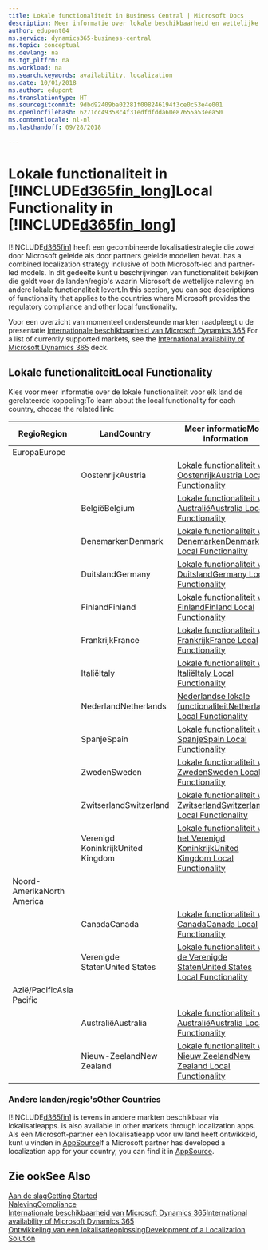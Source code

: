 ```yaml
---
title: Lokale functionaliteit in Business Central | Microsoft Docs
description: Meer informatie over lokale beschikbaarheid en wettelijke naleving van Dynamics 365 Business Central.
author: edupont04
ms.service: dynamics365-business-central
ms.topic: conceptual
ms.devlang: na
ms.tgt_pltfrm: na
ms.workload: na
ms.search.keywords: availability, localization
ms.date: 10/01/2018
ms.author: edupont
ms.translationtype: HT
ms.sourcegitcommit: 9dbd92409ba02281f008246194f3ce0c53e4e001
ms.openlocfilehash: 6271cc49358c4f31edfdfdda60e87655a53eea50
ms.contentlocale: nl-nl
ms.lasthandoff: 09/28/2018

---
```

# <a name="local-functionality-in-included365finlongincludesd365finlongmdmd"></a><span data-ttu-id="51a2a-103">Lokale functionaliteit in [!INCLUDE[d365fin_long](includes/d365fin_long_md.md)]</span><span class="sxs-lookup"><span data-stu-id="51a2a-103">Local Functionality in [!INCLUDE[d365fin_long](includes/d365fin_long_md.md)]</span></span>
[!INCLUDE[d365fin](includes/d365fin_md.md)] <span data-ttu-id="51a2a-104">heeft een gecombineerde lokalisatiestrategie die zowel door Microsoft geleide als door partners geleide modellen bevat.</span><span class="sxs-lookup"><span data-stu-id="51a2a-104"> has a combined localization strategy inclusive of both Microsoft-led and partner-led models.</span></span> <span data-ttu-id="51a2a-105">In dit gedeelte kunt u beschrijvingen van functionaliteit bekijken die geldt voor de landen/regio's waarin Microsoft de wettelijke naleving en andere lokale functionaliteit levert.</span><span class="sxs-lookup"><span data-stu-id="51a2a-105">In this section, you can see descriptions of functionality that applies to the countries where Microsoft provides the regulatory compliance and other local functionality.</span></span>  

<span data-ttu-id="51a2a-106">Voor een overzicht van momenteel ondersteunde markten raadpleegt u de presentatie [Internationale beschikbaarheid van Microsoft Dynamics 365](https://docs.microsoft.com/en-us/dynamics365/get-started/availability).</span><span class="sxs-lookup"><span data-stu-id="51a2a-106">For a list of currently supported markets, see the [International availability of Microsoft Dynamics 365](https://docs.microsoft.com/en-us/dynamics365/get-started/availability) deck.</span></span>  

## <a name="local-functionality"></a><span data-ttu-id="51a2a-107">Lokale functionaliteit</span><span class="sxs-lookup"><span data-stu-id="51a2a-107">Local Functionality</span></span>
<span data-ttu-id="51a2a-108">Kies voor meer informatie over de lokale functionaliteit voor elk land de gerelateerde koppeling:</span><span class="sxs-lookup"><span data-stu-id="51a2a-108">To learn about the local functionality for each country, choose the related link:</span></span>

| <span data-ttu-id="51a2a-109">Regio</span><span class="sxs-lookup"><span data-stu-id="51a2a-109">Region</span></span> | <span data-ttu-id="51a2a-110">Land</span><span class="sxs-lookup"><span data-stu-id="51a2a-110">Country</span></span> | <span data-ttu-id="51a2a-111">Meer informatie</span><span class="sxs-lookup"><span data-stu-id="51a2a-111">More information</span></span> |
| --- | --- |--- |
| <span data-ttu-id="51a2a-112">Europa</span><span class="sxs-lookup"><span data-stu-id="51a2a-112">Europe</span></span> |  | |
|        | <span data-ttu-id="51a2a-113">Oostenrijk</span><span class="sxs-lookup"><span data-stu-id="51a2a-113">Austria</span></span> | [<span data-ttu-id="51a2a-114">Lokale functionaliteit voor Oostenrijk</span><span class="sxs-lookup"><span data-stu-id="51a2a-114">Austria Local Functionality</span></span>](localfunctionality/austria/austria-local-functionality.md) |
|        | <span data-ttu-id="51a2a-115">België</span><span class="sxs-lookup"><span data-stu-id="51a2a-115">Belgium</span></span> |  [<span data-ttu-id="51a2a-116">Lokale functionaliteit voor Australië</span><span class="sxs-lookup"><span data-stu-id="51a2a-116">Australia Local Functionality</span></span>](localfunctionality/belgium/belgium-local-functionality.md) |
|        | <span data-ttu-id="51a2a-117">Denemarken</span><span class="sxs-lookup"><span data-stu-id="51a2a-117">Denmark</span></span> | [<span data-ttu-id="51a2a-118">Lokale functionaliteit voor Denemarken</span><span class="sxs-lookup"><span data-stu-id="51a2a-118">Denmark Local Functionality</span></span>](localfunctionality/denmark/denmark-local-functionality.md) |
|        | <span data-ttu-id="51a2a-119">Duitsland</span><span class="sxs-lookup"><span data-stu-id="51a2a-119">Germany</span></span> | [<span data-ttu-id="51a2a-120">Lokale functionaliteit voor Duitsland</span><span class="sxs-lookup"><span data-stu-id="51a2a-120">Germany Local Functionality</span></span>](localfunctionality/germany/germany-local-functionality.md) |
|        | <span data-ttu-id="51a2a-121">Finland</span><span class="sxs-lookup"><span data-stu-id="51a2a-121">Finland</span></span> | [<span data-ttu-id="51a2a-122">Lokale functionaliteit voor Finland</span><span class="sxs-lookup"><span data-stu-id="51a2a-122">Finland Local Functionality</span></span>](localfunctionality/finland/finland-local-functionality.md) |
|        | <span data-ttu-id="51a2a-123">Frankrijk</span><span class="sxs-lookup"><span data-stu-id="51a2a-123">France</span></span> | [<span data-ttu-id="51a2a-124">Lokale functionaliteit voor Frankrijk</span><span class="sxs-lookup"><span data-stu-id="51a2a-124">France Local Functionality</span></span>](localfunctionality/france/france-local-functionality.md) |
|        | <span data-ttu-id="51a2a-125">Italië</span><span class="sxs-lookup"><span data-stu-id="51a2a-125">Italy</span></span> | [<span data-ttu-id="51a2a-126">Lokale functionaliteit voor Italië</span><span class="sxs-lookup"><span data-stu-id="51a2a-126">Italy Local Functionality</span></span>](localfunctionality/italy/italy-local-functionality.md) |
|        | <span data-ttu-id="51a2a-127">Nederland</span><span class="sxs-lookup"><span data-stu-id="51a2a-127">Netherlands</span></span> | [<span data-ttu-id="51a2a-128">Nederlandse lokale functionaliteit</span><span class="sxs-lookup"><span data-stu-id="51a2a-128">Netherlands Local Functionality</span></span>](localfunctionality/netherlands/netherlands-local-functionality.md) |
|        | <span data-ttu-id="51a2a-129">Spanje</span><span class="sxs-lookup"><span data-stu-id="51a2a-129">Spain</span></span> | [<span data-ttu-id="51a2a-130">Lokale functionaliteit voor Spanje</span><span class="sxs-lookup"><span data-stu-id="51a2a-130">Spain Local Functionality</span></span>](localfunctionality/spain/spain-local-functionality.md) |
|        | <span data-ttu-id="51a2a-131">Zweden</span><span class="sxs-lookup"><span data-stu-id="51a2a-131">Sweden</span></span> | [<span data-ttu-id="51a2a-132">Lokale functionaliteit voor Zweden</span><span class="sxs-lookup"><span data-stu-id="51a2a-132">Sweden Local Functionality</span></span>](localfunctionality/sweden/sweden-local-functionality.md) |
|        | <span data-ttu-id="51a2a-133">Zwitserland</span><span class="sxs-lookup"><span data-stu-id="51a2a-133">Switzerland</span></span> | [<span data-ttu-id="51a2a-134">Lokale functionaliteit voor Zwitserland</span><span class="sxs-lookup"><span data-stu-id="51a2a-134">Switzerland Local Functionality</span></span>](localfunctionality/switzerland/switzerland-local-functionality.md) |
|        | <span data-ttu-id="51a2a-135">Verenigd Koninkrijk</span><span class="sxs-lookup"><span data-stu-id="51a2a-135">United Kingdom</span></span> | [<span data-ttu-id="51a2a-136">Lokale functionaliteit voor het Verenigd Koninkrijk</span><span class="sxs-lookup"><span data-stu-id="51a2a-136">United Kingdom Local Functionality</span></span>](localfunctionality/unitedkingdom/united-kingdom-local-functionality.md) |
| <span data-ttu-id="51a2a-137">Noord-Amerika</span><span class="sxs-lookup"><span data-stu-id="51a2a-137">North America</span></span> |       |  |
|               | <span data-ttu-id="51a2a-138">Canada</span><span class="sxs-lookup"><span data-stu-id="51a2a-138">Canada</span></span>|[<span data-ttu-id="51a2a-139">Lokale functionaliteit voor Canada</span><span class="sxs-lookup"><span data-stu-id="51a2a-139">Canada Local Functionality</span></span>](localfunctionality/canada/canada-local-functionality.md) |
|               | <span data-ttu-id="51a2a-140">Verenigde Staten</span><span class="sxs-lookup"><span data-stu-id="51a2a-140">United States</span></span>|[<span data-ttu-id="51a2a-141">Lokale functionaliteit voor de Verenigde Staten</span><span class="sxs-lookup"><span data-stu-id="51a2a-141">United States Local Functionality</span></span>](localfunctionality/unitedstates/united-states-local-functionality.md) |
| <span data-ttu-id="51a2a-142">Azië/Pacific</span><span class="sxs-lookup"><span data-stu-id="51a2a-142">Asia Pacific</span></span> |       |  |
|        | <span data-ttu-id="51a2a-143">Australië</span><span class="sxs-lookup"><span data-stu-id="51a2a-143">Australia</span></span> | [<span data-ttu-id="51a2a-144">Lokale functionaliteit voor Australië</span><span class="sxs-lookup"><span data-stu-id="51a2a-144">Australia Local Functionality</span></span>](localfunctionality/australia/australia-local-functionality.md) |
|        | <span data-ttu-id="51a2a-145">Nieuw-Zeeland</span><span class="sxs-lookup"><span data-stu-id="51a2a-145">New Zealand</span></span> | [<span data-ttu-id="51a2a-146">Lokale functionaliteit voor Nieuw Zeeland</span><span class="sxs-lookup"><span data-stu-id="51a2a-146">New Zealand Local Functionality</span></span>](localfunctionality/newzealand/new-zealand-local-functionality.md) |

### <a name="other-countries"></a><span data-ttu-id="51a2a-147">Andere landen/regio's</span><span class="sxs-lookup"><span data-stu-id="51a2a-147">Other Countries</span></span>
[!INCLUDE[d365fin](includes/d365fin_md.md)] <span data-ttu-id="51a2a-148">is tevens in andere markten beschikbaar via lokalisatieapps.</span><span class="sxs-lookup"><span data-stu-id="51a2a-148"> is also available in other markets through localization apps.</span></span> <span data-ttu-id="51a2a-149">Als een Microsoft-partner een lokalisatieapp voor uw land heeft ontwikkeld, kunt u vinden in [AppSource](https://appsource.microsoft.com/en-us/product/dynamics-365-business-central/)</span><span class="sxs-lookup"><span data-stu-id="51a2a-149">If a Microsoft partner has developed a localization app for your country, you can find it in [AppSource](https://appsource.microsoft.com/en-us/product/dynamics-365-business-central/).</span></span>

## <a name="see-also"></a><span data-ttu-id="51a2a-150">Zie ook</span><span class="sxs-lookup"><span data-stu-id="51a2a-150">See Also</span></span>
[<span data-ttu-id="51a2a-151">Aan de slag</span><span class="sxs-lookup"><span data-stu-id="51a2a-151">Getting Started</span></span>](product-get-started.md)  
[<span data-ttu-id="51a2a-152">Naleving</span><span class="sxs-lookup"><span data-stu-id="51a2a-152">Compliance</span></span>](compliance/compliance-overview.md)  
[<span data-ttu-id="51a2a-153">Internationale beschikbaarheid van Microsoft Dynamics 365</span><span class="sxs-lookup"><span data-stu-id="51a2a-153">International availability of Microsoft Dynamics 365</span></span>](https://docs.microsoft.com/en-us/dynamics365/get-started/availability)  
[<span data-ttu-id="51a2a-154">Ontwikkeling van een lokalisatieoplossing</span><span class="sxs-lookup"><span data-stu-id="51a2a-154">Development of a Localization Solution</span></span>](/dynamics365/business-central/dev-itpro/developer/readiness/readiness-develop-localization)  

